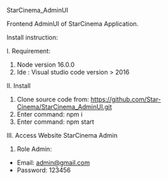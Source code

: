 
StarCinema_AdminUI

Frontend AdminUI of StarCinema Application.

Install instruction:

I. Requirement: 
1. Node version 16.0.0 
2. Ide : Visual studio code version > 2016
 
II. Install 
1. Clone source code from: https://github.com/Star-Cinema/StarCinema_AdminUI.git
2. Enter command: npm i
3. Enter command: npm start

III. Access Website StarCinema Admin
1. Role Admin:
  + Email: admin@gmail.com
  + Password: 123456






